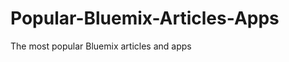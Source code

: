 Popular-Bluemix-Articles-Apps
=============================

The most popular Bluemix articles and apps
